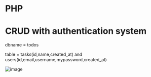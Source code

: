 # PHP
# CRUD with authentication system
dbname = todos

table = tasks(id,name,created_at) and  users(id,email,username,mypassword,created_at)


![image](https://user-images.githubusercontent.com/72923118/213900355-42f00a6c-4754-4d37-9743-26c6e1b4b63c.png)
